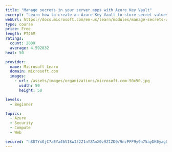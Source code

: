 ```yaml
---
title: "Manage secrets in your server apps with Azure Key Vault"
excerpt: "Learn how to create an Azure Key Vault to store secret values and how to enable secure access to the vault."
webUrl: https://docs.microsoft.com/en-us/learn/modules/manage-secrets-with-azure-key-vault/
type: course
price: Free
length: PT46M
ratings:
  count: 2009
  average: 4.592832
heat: 50

provider:
  name: Microsoft Learn
  domain: microsoft.com
  images:
    - url: /assets/images/organizations/microsoft.com-50x50.jpg
      width: 50
      height: 50

levels:
  - Beginner

topics:
  - Azure
  - Security
  - Compute
  - Web

secured: "h80TYxOjC7aEYa46VISwI32Z1nYZAnX0z9Z1ZD0/9nzPFP9y9n75ayDK0yag8YjCkpq7X4NLdLBr3I21D5zJFDsI5084b6AGukoxKrGjb3PmLoSxGyWGuu9wYAOQ2yc2Mi0lbdpC2O6yDYW09FplPkz6koWim+1iB60wo8Y/kCeyh0sM2vHOfQrtAVKKBy1dboIAQtyW2KJ8dEfbO7K8BRtEyY0fEjSg8pnKerb9z3gZnRKA8RGzLrkNfVGOaURupCfmAM/L/u42L5LVkbImIWMcBfCzqOMAMouotThgJDXqjoqgC6vT0PtgX99P5WtXg7Fi/e2VlkqQH1A+IaiUoHOft5kIRq3Dp+Gqgb6323tgieHdZflohEqxk5xZt5WRvSqHL1zgwRRfkJmSPIrhrwEvS6kEC9OaACqRjEuBT3Y=;TZvgNrOI/SYrsH6SUqeCcw=="
---
```


